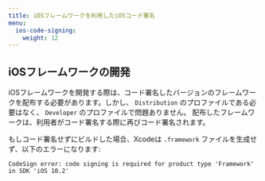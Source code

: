 ```yaml
---
title: iOSフレームワークを利用したiOSコード署名
menu:
  ios-code-signing:
    weight: 12
---
```

## iOSフレームワークの開発

iOSフレームワークを開発する際は、コード署名したバージョンのフレームワークを配布する必要があります。しかし、 `Distribution` のプロファイルである必要はなく、 `Developer` のプロファイルで問題ありません。
配布したフレームワークは、利用者がコード署名する際に再びコード署名されます。

もしコード署名せずにビルドした場合、Xcodeは `.framework` ファイルを生成せず、以下のエラーになります:

    CodeSign error: code signing is required for product type 'Framework' in SDK 'iOS 10.2'
